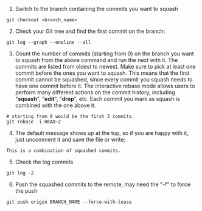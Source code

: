 1. Switch to the branch containing the commits you want to squash
```
git checkout <branch_name>
```

2. Check your Git tree and find the first commit on the branch:
```
git log --graph --oneline --all
```

3. Count the number of commits (starting from 0) on the branch you want to squash from the above command and run the next with it.
The commits are listed from oldest to newest.
Make sure to pick at least one commit before the ones you want to squash.
This means that the first commit cannot be squashed, since every commit you squash needs to have one commit before it.
The interactive rebase mode allows users to perform many different actions on the commit history,
including "**squash**", "**edit**", "**drop**", etc.
Each commit you mark as squash is combined with the one above it.
```
# starting from 0 would be the first 3 commits. 
git rebase -i HEAD~2
```

4. The default message shows up at the top, so if you are happy with it, just uncomment it and save the file or write;
```
This is a combination of squashed commits.
```

5. Check the log commits
```
git log -2
```

6. Push the squashed commits to the remote, may need the "-f" to force the push
```
git push origin BRANCH_NAME --force-with-lease
```
